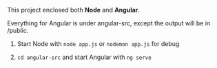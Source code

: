 This project enclosed both **Node** and **Angular**.

Everything for Angular is under angular-src, except the output will be in /public.


1. Start Node with `node app.js` or `nodemon app.js` for debug

2. `cd angular-src` and start Angular with `ng serve`
